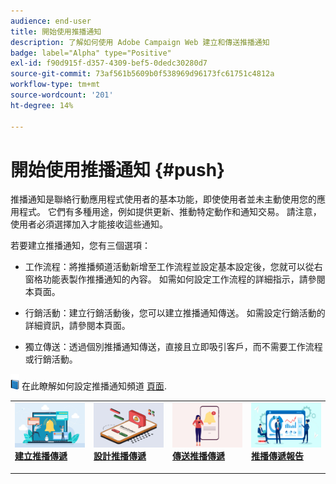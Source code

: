 ```yaml
---
audience: end-user
title: 開始使用推播通知
description: 了解如何使用 Adobe Campaign Web 建立和傳送推播通知
badge: label="Alpha" type="Positive"
exl-id: f90d915f-d357-4309-bef5-0dedc30280d7
source-git-commit: 73af561b5609b0f538969d96173fc61751c4812a
workflow-type: tm+mt
source-wordcount: '201'
ht-degree: 14%

---
```


# 開始使用推播通知 {#push}

推播通知是聯絡行動應用程式使用者的基本功能，即使使用者並未主動使用您的應用程式。 它們有多種用途，例如提供更新、推動特定動作和通知交易。 請注意，使用者必須選擇加入才能接收這些通知。

若要建立推播通知，您有三個選項：

* 工作流程：將推播頻道活動新增至工作流程並設定基本設定後，您就可以從右窗格功能表製作推播通知的內容。 如需如何設定工作流程的詳細指示，請參閱本頁面。

* 行銷活動：建立行銷活動後，您可以建立推播通知傳送。 如需設定行銷活動的詳細資訊，請參閱本頁面。

* 獨立傳送：透過個別推播通知傳送，直接且立即吸引客戶，而不需要工作流程或行銷活動。

![](../assets/do-not-localize/book.png) 在此瞭解如何設定推播通知頻道 [頁面](https://experienceleague.corp.adobe.com/docs/campaign/campaign-v8/campaigns/send/push.html).

<table style="table-layout:fixed"><tr style="border: 0;">
<td>
<a href="create-push.md">
<img alt="銷售機會" src="assets/do-not-localize/push_create.jpeg">
</a>
<div><a href="create-push.md"><strong>建立推播傳遞</strong>
</div>
<p>
</td>
<td>
<a href="content-push.md">
<img alt="不常使用" src="assets/do-not-localize/push_design.jpeg">
</a>
<div>
<a href="content-push.md"><strong>設計推播傳遞<strong></strong></a>
</div>
<p></td>
<td>
<a href="send-push.md">
<img alt="驗證" src="assets/do-not-localize/push_send.jpeg">
</a>
<div>
<a href="send-push.md"><strong>傳送推播傳遞</strong></a>
</div>
<p>
</td>
<td>
<a href="send-push.md">
<img alt="驗證" src="assets/do-not-localize/push_report.jpeg">
</a>
<div>
<a href="send-push.md"><strong>推播傳遞報告</strong></a>
</div>
<p>
</td>
</tr></table>
